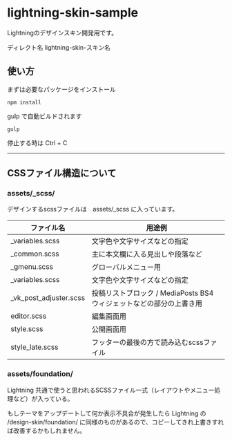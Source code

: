 # lightning-skin-sample

Lightningのデザインスキン開発用です。

ディレクト名
lightning-skin-スキン名

## 使い方

まずは必要なパッケージをインストール

```
npm install
```

gulp で自動ビルドされます

```
gulp
```

停止する時は Ctrl + C

---

## CSSファイル構造について

### assets/_scss/

デザインするscssファイルは　assets/_scss に入っています。

| ファイル名 | 用途例 |
| ---- | ---- |
| _variables.scss | 文字色や文字サイズなどの指定 |
| _common.scss | 主に本文欄に入る見出しや段落など |
| _gmenu.scss | グローバルメニュー用 | 
| _variables.scss | 文字色や文字サイズなどの指定 |
| _vk_post_adjuster.scss | 投稿リストブロック / MediaPosts BS4 ウィジェットなどの部分の上書き用 |
| editor.scss | 編集画面用 | 
| style.scss | 公開画面用 | 
| style_late.scss | フッターの最後の方で読み込むscssファイル | 

### assets/foundation/

Lightning 共通で使うと思われるSCSSファイル一式（レイアウトやメニュー処理など）が入っている。

もしテーマをアップデートして何か表示不具合が発生したら Lightning の /design-skin/foundation/ に同様のものがあるので、コピーしてきれ上書きすれば改善するかもしれません。